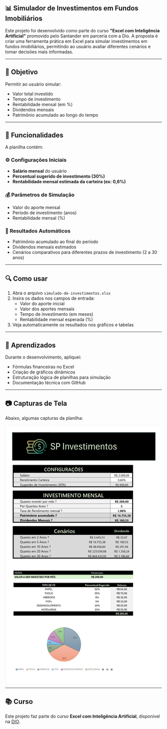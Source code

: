 ## 📊 Simulador de Investimentos em Fundos Imobiliários 

Este projeto foi desenvolvido como parte do curso **"Excel com Inteligência Artificial"** promovido pelo Santander em parceria com a Dio. A proposta é criar uma ferramenta prática em Excel para simular investimentos em fundos imobiliários, permitindo ao usuário avaliar diferentes cenários e tomar decisões mais informadas.

---

## 🎯 Objetivo

Permitir ao usuário simular:
- Valor total investido
- Tempo de investimento
- Rentabilidade mensal (em %)
- Dividendos mensais
- Patrimônio acumulado ao longo do tempo

---

## 📌 Funcionalidades

A planilha contém:

### ⚙️ **Configurações Iniciais**
- **Salário mensal** do usuário
- **Percentual sugerido de investimento (30%)**
- **Rentabilidade mensal estimada da carteira (ex: 0,6%)**

### 💰 **Parâmetros de Simulação**
- Valor do aporte mensal
- Período de investimento (anos)
- Rentabilidade mensal (%)

### 💸 **Resultados Automáticos**
- Patrimônio acumulado ao final do período
- Dividendos mensais estimados
- Cenários comparativos para diferentes prazos de investimento (2 a 30 anos)

---

## 🔍 Como usar

1. Abra o arquivo `simulado-de-investimentos.xlsx`
2. Insira os dados nos campos de entrada:
   - Valor do aporte inicial
   - Valor dos aportes mensais
   - Tempo de investimento (em meses)
   - Rentabilidade mensal esperada (%)
3. Veja automaticamente os resultados nos gráficos e tabelas

---

## 🧠 Aprendizados

Durante o desenvolvimento, apliquei:
- Fórmulas financeiras no Excel
- Criação de gráficos dinâmicos
- Estruturação lógica de planilhas para simulação
- Documentação técnica com GitHub

---

## 📷 Capturas de Tela

Abaixo, algumas capturas da planilha:

![Exemplo da Planilha](https://github.com/silaspaulodacosta/Planilha---Simulador---de---Investimentos-/blob/main/Imagens/capturas%20-%20de%20-%20tela%20.jpg)

---

## 📚 Curso

Este projeto faz parte do curso **Excel com Inteligência Artificial**, disponível na [DIO](https://www.dio.me/).

